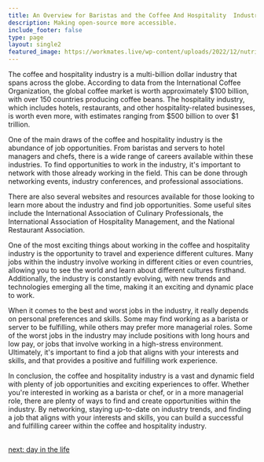 ```yaml
---
title: An Overview for Baristas and the Coffee And Hospitality  Industry
description: Making open-source more accessible.
include_footer: false
type: page
layout: single2
featured_image: https://workmates.live/wp-content/uploads/2022/12/nutritionist-5-scaled.jpg
---
```


<p>
The coffee and hospitality industry is a multi-billion dollar industry that spans across the globe. According to data from the International Coffee Organization, the global coffee market is worth approximately $100 billion, with over 150 countries producing coffee beans. The hospitality industry, which includes hotels, restaurants, and other hospitality-related businesses, is worth even more, with estimates ranging from $500 billion to over $1 trillion.

One of the main draws of the coffee and hospitality industry is the abundance of job opportunities. From baristas and servers to hotel managers and chefs, there is a wide range of careers available within these industries. To find opportunities to work in the industry, it's important to network with those already working in the field. This can be done through networking events, industry conferences, and professional associations.

There are also several websites and resources available for those looking to learn more about the industry and find job opportunities. Some useful sites include the International Association of Culinary Professionals, the International Association of Hospitality Management, and the National Restaurant Association.

One of the most exciting things about working in the coffee and hospitality industry is the opportunity to travel and experience different cultures. Many jobs within the industry involve working in different cities or even countries, allowing you to see the world and learn about different cultures firsthand. Additionally, the industry is constantly evolving, with new trends and technologies emerging all the time, making it an exciting and dynamic place to work.

When it comes to the best and worst jobs in the industry, it really depends on personal preferences and skills. Some may find working as a barista or server to be fulfilling, while others may prefer more managerial roles. Some of the worst jobs in the industry may include positions with long hours and low pay, or jobs that involve working in a high-stress environment. Ultimately, it's important to find a job that aligns with your interests and skills, and that provides a positive and fulfilling work experience.

In conclusion, the coffee and hospitality industry is a vast and dynamic field with plenty of job opportunities and exciting experiences to offer. Whether you're interested in working as a barista or chef, or in a more managerial role, there are plenty of ways to find and create opportunities within the industry. By networking, staying up-to-date on industry trends, and finding a job that aligns with your interests and skills, you can build a successful and fulfilling career within the coffee and hospitality industry.

<br>
<a href="https://workdojos.com/baristas/day-in-the-life">next: day in the life</a>
</p>
